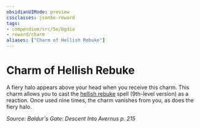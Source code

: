 ```yaml
---
obsidianUIMode: preview
cssclasses: json5e-reward
tags:
- compendium/src/5e/bgdia
- reward/charm
aliases: ["Charm of Hellish Rebuke"]
---
```

# Charm of Hellish Rebuke

A fiery halo appears above your head when you receive this charm. This charm allows you to cast the [hellish rebuke](2-Mechanics/CLI/spells/hellish-rebuke.md) spell (9th-level version) as a reaction. Once used nine times, the charm vanishes from you, as does the fiery halo.

*Source: Baldur's Gate: Descent Into Avernus p. 215*